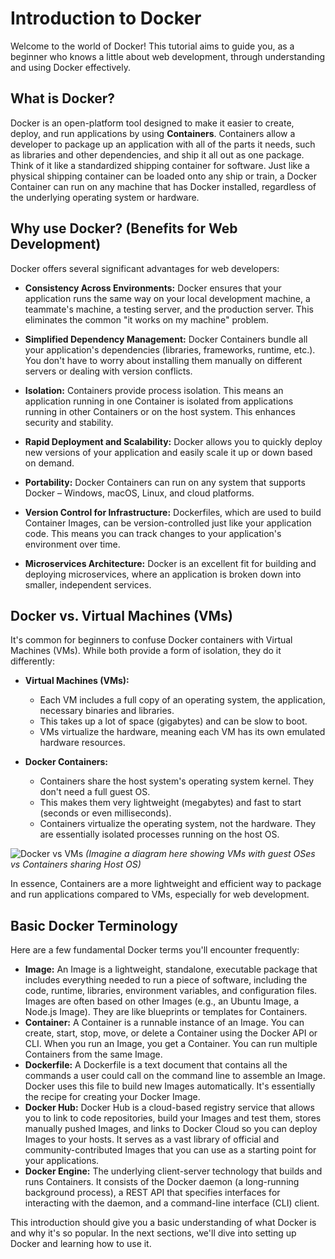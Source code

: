 # Introduction to Docker

Welcome to the world of Docker! This tutorial aims to guide you, as a beginner who knows a little about web development, through understanding and using Docker effectively.

## What is Docker?

Docker is an open-platform tool designed to make it easier to create, deploy, and run applications by using **Containers**. Containers allow a developer to package up an application with all of the parts it needs, such as libraries and other dependencies, and ship it all out as one package. Think of it like a standardized shipping container for software. Just like a physical shipping container can be loaded onto any ship or train, a Docker Container can run on any machine that has Docker installed, regardless of the underlying operating system or hardware.


## Why use Docker? (Benefits for Web Development)

Docker offers several significant advantages for web developers:

*   **Consistency Across Environments:** Docker ensures that your application runs the same way on your local development machine, a teammate's machine, a testing server, and the production server. This eliminates the common "it works on my machine" problem.
*   **Simplified Dependency Management:** Docker Containers bundle all your application's dependencies (libraries, frameworks, runtime, etc.). You don't have to worry about installing them manually on different servers or dealing with version conflicts.
*   **Isolation:** Containers provide process isolation. This means an application running in one Container is isolated from applications running in other Containers or on the host system. This enhances security and stability.
*   **Rapid Deployment and Scalability:** Docker allows you to quickly deploy new versions of your application and easily scale it up or down based on demand.
*   **Portability:** Docker Containers can run on any system that supports Docker – Windows, macOS, Linux, and cloud platforms.
*   **Version Control for Infrastructure:** Dockerfiles, which are used to build Container Images, can be version-controlled just like your application code. This means you can track changes to your application's environment over time.

*   **Microservices Architecture:** Docker is an excellent fit for building and deploying microservices, where an application is broken down into smaller, independent services.

## Docker vs. Virtual Machines (VMs)

It's common for beginners to confuse Docker containers with Virtual Machines (VMs). While both provide a form of isolation, they do it differently:

*   **Virtual Machines (VMs):**
    *   Each VM includes a full copy of an operating system, the application, necessary binaries and libraries.
    *   This takes up a lot of space (gigabytes) and can be slow to boot.
    *   VMs virtualize the hardware, meaning each VM has its own emulated hardware resources.

*   **Docker Containers:**
    *   Containers share the host system's operating system kernel. They don't need a full guest OS.
    *   This makes them very lightweight (megabytes) and fast to start (seconds or even milliseconds).
    *   Containers virtualize the operating system, not the hardware. They are essentially isolated processes running on the host OS.

![Docker vs VMs](https://i.imgur.com/comparison_docker_vm.png) *(Imagine a diagram here showing VMs with guest OSes vs Containers sharing Host OS)*

In essence, Containers are a more lightweight and efficient way to package and run applications compared to VMs, especially for web development.


## Basic Docker Terminology

Here are a few fundamental Docker terms you'll encounter frequently:

*   **Image:** An Image is a lightweight, standalone, executable package that includes everything needed to run a piece of software, including the code, runtime, libraries, environment variables, and configuration files. Images are often based on other Images (e.g., an Ubuntu Image, a Node.js Image). They are like blueprints or templates for Containers.
*   **Container:** A Container is a runnable instance of an Image. You can create, start, stop, move, or delete a Container using the Docker API or CLI. When you run an Image, you get a Container. You can run multiple Containers from the same Image.
*   **Dockerfile:** A Dockerfile is a text document that contains all the commands a user could call on the command line to assemble an Image. Docker uses this file to build new Images automatically. It's essentially the recipe for creating your Docker Image.
*   **Docker Hub:** Docker Hub is a cloud-based registry service that allows you to link to code repositories, build your Images and test them, stores manually pushed Images, and links to Docker Cloud so you can deploy Images to your hosts. It serves as a vast library of official and community-contributed Images that you can use as a starting point for your applications.
*   **Docker Engine:** The underlying client-server technology that builds and runs Containers. It consists of the Docker daemon (a long-running background process), a REST API that specifies interfaces for interacting with the daemon, and a command-line interface (CLI) client.


This introduction should give you a basic understanding of what Docker is and why it's so popular. In the next sections, we'll dive into setting up Docker and learning how to use it.
